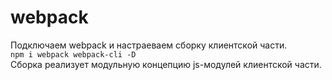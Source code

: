 
# webpack
Подключаем webpack и настраеваем сборку клиентской части.  
```npm i webpack webpack-cli -D ```  
Сборка реализует модульную концепцию js-модулей клиентской части.  
